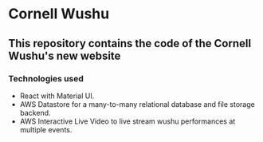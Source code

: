 # Cornell Wushu

## This repository contains the code of the Cornell Wushu's new website

### Technologies used
- React with Material UI.
- AWS Datastore for a many-to-many relational database and file storage backend.
- AWS Interactive Live Video to live stream wushu performances at multiple events.
